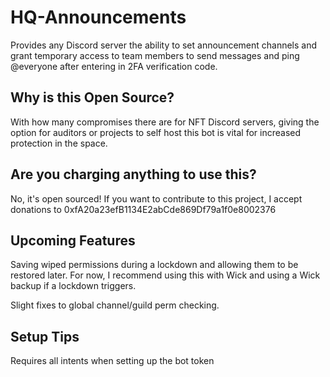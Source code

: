 # HQ-Announcements

Provides any Discord server the ability to set announcement channels and grant temporary access to team members to send messages and ping @everyone after entering in 2FA verification code.

## Why is this Open Source?

With how many compromises there are for NFT Discord servers, giving the option for auditors or projects to self host this bot is vital for increased protection in the space.

## Are you charging anything to use this?

No, it's open sourced! If you want to contribute to this project, I accept donations to 0xfA20a23efB1134E2abCde869Df79a1f0e8002376

## Upcoming Features

Saving wiped permissions during a lockdown and allowing them to be restored later. For now, I recommend using this with Wick and using a Wick backup if a lockdown triggers.

Slight fixes to global channel/guild perm checking.

## Setup Tips

Requires all intents when setting up the bot token

